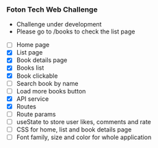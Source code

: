 ### Foton Tech Web Challenge

- Challenge under development
- Please go to /books to check the list page

- [ ] Home page
- [x] List page
- [x] Book details page
- [x] Books list
- [x] Book clickable
- [ ] Search book by name
- [ ] Load more books button
- [x] API service
- [x] Routes
- [ ] Route params
- [ ] useState to store user likes, comments and rate
- [ ] CSS for home, list and book details page
- [ ] Font family, size and color for whole application
